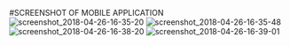 #SCREENSHOT OF MOBILE APPLICATION
![screenshot_2018-04-26-16-35-20](https://user-images.githubusercontent.com/33696865/39340028-840eacb2-4980-11e8-9a4f-26d69ca520fb.png)
![screenshot_2018-04-26-16-35-48](https://user-images.githubusercontent.com/33696865/39340029-842b5560-4980-11e8-906f-97b10553b75f.png)
![screenshot_2018-04-26-16-38-20](https://user-images.githubusercontent.com/33696865/39340032-848b8a8e-4980-11e8-8793-98a8cd41e7cd.png)
![screenshot_2018-04-26-16-39-01](https://user-images.githubusercontent.com/33696865/39340033-84a8f89e-4980-11e8-9c7e-578a53bd78b3.png)

